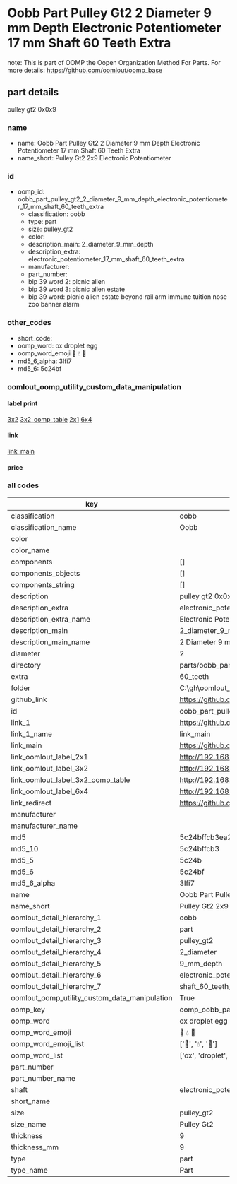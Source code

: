 # Oobb Part Pulley Gt2 2 Diameter 9 mm Depth Electronic Potentiometer 17 mm Shaft 60 Teeth Extra  

note: This is part of OOMP the Oopen Organization Method For Parts. For more details: https://github.com/oomlout/oomp_base

##  part details
  



pulley gt2 0x0x9



### name
* name: Oobb Part Pulley Gt2 2 Diameter 9 mm Depth Electronic Potentiometer 17 mm Shaft 60 Teeth Extra
* name_short: Pulley Gt2 2x9 Electronic Potentiometer
### id
* oomp_id: oobb_part_pulley_gt2_2_diameter_9_mm_depth_electronic_potentiometer_17_mm_shaft_60_teeth_extra
  * classification: oobb
  * type: part
  * size: pulley_gt2
  * color: 
  * description_main: 2_diameter_9_mm_depth
  * description_extra: electronic_potentiometer_17_mm_shaft_60_teeth_extra
  * manufacturer: 
  * part_number: 
  * bip 39 word 2: picnic alien
  * bip 39 word 3: picnic alien estate
  * bip 39 word: picnic alien estate beyond rail arm immune tuition nose zoo banner alarm

### other_codes
* short_code: 
* oomp_word: ox droplet egg
* oomp_word_emoji :ox: :droplet: :egg:
* md5_6_alpha: 3lfi7
* md5_6: 5c24bf






### oomlout_oomp_utility_custom_data_manipulation
#### label print
[3x2](http://192.168.1.245:1112/?label=oomp%203lfi7)
[3x2_oomp_table](http://192.168.1.108:1112/?label=oomp%203lfi7)
[2x1](http://192.168.1.242:1112/?label=oomp%203lfi7)
[6x4](http://192.168.1.55:1112/?label=oomp%203lfi7)    

#### link

[link_main](https://github.com/oomlout/oomlout_oobb_version_4_generated_parts/tree/main/navigation_oomp/oobb/part/pulley_gt2/2_diameter_9_mm_depth/electronic_potentiometer_17_mm_shaft_60_teeth_extra/part)                              

#### price







### all codes 
| key | value |  
| --- | --- |  
| classification | oobb |  
| classification_name | Oobb |  
| color |  |  
| color_name |  |  
| components | [] |  
| components_objects | [] |  
| components_string | [] |  
| description | pulley gt2 0x0x9 |  
| description_extra | electronic_potentiometer_17_mm_shaft_60_teeth_extra |  
| description_extra_name | Electronic Potentiometer 17 mm Shaft 60 Teeth Extra |  
| description_main | 2_diameter_9_mm_depth |  
| description_main_name | 2 Diameter 9 mm Depth |  
| diameter | 2 |  
| directory | parts/oobb_part_pulley_gt2_2_diameter_9_mm_depth_electronic_potentiometer_17_mm_shaft_60_teeth_extra |  
| extra | 60_teeth |  
| folder | C:\gh\oomlout_oobb_version_4_generated_parts\parts\oobb_part_pulley_gt2_2_diameter_9_mm_depth_electronic_potentiometer_17_mm_shaft_60_teeth_extra |  
| github_link | https://github.com/oomlout/oomlout_oomp_part_src/tree/main/parts/oobb_part_pulley_gt2_2_diameter_9_mm_depth_electronic_potentiometer_17_mm_shaft_60_teeth_extra |  
| id | oobb_part_pulley_gt2_2_diameter_9_mm_depth_electronic_potentiometer_17_mm_shaft_60_teeth_extra |  
| link_1 | https://github.com/oomlout/oomlout_oobb_version_4_generated_parts/tree/main/navigation_oomp/oobb/part/pulley_gt2/2_diameter_9_mm_depth/electronic_potentiometer_17_mm_shaft_60_teeth_extra/part |  
| link_1_name | link_main |  
| link_main | https://github.com/oomlout/oomlout_oobb_version_4_generated_parts/tree/main/navigation_oomp/oobb/part/pulley_gt2/2_diameter_9_mm_depth/electronic_potentiometer_17_mm_shaft_60_teeth_extra/part |  
| link_oomlout_label_2x1 | http://192.168.1.242:1112/?label=oomp%203lfi7 |  
| link_oomlout_label_3x2 | http://192.168.1.245:1112/?label=oomp%203lfi7 |  
| link_oomlout_label_3x2_oomp_table | http://192.168.1.108:1112/?label=oomp%203lfi7 |  
| link_oomlout_label_6x4 | http://192.168.1.55:1112/?label=oomp%203lfi7 |  
| link_redirect | https://github.com/oomlout/oomlout_oobb_version_4_generated_parts/tree/main/parts/oobb_pulley_gt2_02_09_ex_60_teeth_sh_electronic_potentiometer_17_mm |  
| manufacturer |  |  
| manufacturer_name |  |  
| md5 | 5c24bffcb3ea2e342ed8715c9ac19521 |  
| md5_10 | 5c24bffcb3 |  
| md5_5 | 5c24b |  
| md5_6 | 5c24bf |  
| md5_6_alpha | 3lfi7 |  
| name | Oobb Part Pulley Gt2 2 Diameter 9 mm Depth Electronic Potentiometer 17 mm Shaft 60 Teeth Extra |  
| name_short | Pulley Gt2 2x9 Electronic Potentiometer |  
| oomlout_detail_hierarchy_1 | oobb |  
| oomlout_detail_hierarchy_2 | part |  
| oomlout_detail_hierarchy_3 | pulley_gt2 |  
| oomlout_detail_hierarchy_4 | 2_diameter |  
| oomlout_detail_hierarchy_5 | 9_mm_depth |  
| oomlout_detail_hierarchy_6 | electronic_potentiometer_17_mm |  
| oomlout_detail_hierarchy_7 | shaft_60_teeth_extra |  
| oomlout_oomp_utility_custom_data_manipulation | True |  
| oomp_key | oomp_oobb_part_pulley_gt2_2_diameter_9_mm_depth_electronic_potentiometer_17_mm_shaft_60_teeth_extra |  
| oomp_word | ox droplet egg |  
| oomp_word_emoji | :ox: :droplet: :egg: |  
| oomp_word_emoji_list | [':ox:', ':droplet:', ':egg:'] |  
| oomp_word_list | ['ox', 'droplet', 'egg'] |  
| part_number |  |  
| part_number_name |  |  
| shaft | electronic_potentiometer_17_mm |  
| short_name |  |  
| size | pulley_gt2 |  
| size_name | Pulley Gt2 |  
| thickness | 9 |  
| thickness_mm | 9 |  
| type | part |  
| type_name | Part |  
